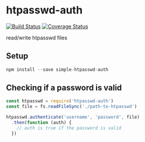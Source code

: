 # htpasswd-auth 

[![Build Status](https://travis-ci.org/gillesdemey/simple-htpasswd-auth.svg?branch=master)](https://travis-ci.org/gillesdemey/simple-htpasswd-auth)
[![Coverage Status](https://coveralls.io/repos/github/gillesdemey/simple-htpasswd-auth/badge.svg?branch=master)](https://coveralls.io/github/gillesdemey/simple-htpasswd-auth?branch=master)

read/write htpasswd files

## Setup

```js
npm install --save simple-htpasswd-auth
```

## Checking if a password is valid

```js
const htpasswd = require('htpasswd-auth')
const file = fs.readFileSync('./path-to-htpasswd')

htpasswd.authenticate('username', 'password', file)
  .then(function (auth) {
    // auth is true if the password is valid
  })
```
